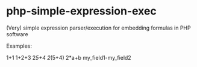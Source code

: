# php-simple-expression-exec

(Very) simple expression parser/execution for embedding formulas in PHP software

Examples: 

1+1
1+2+3
2*5+4
2*(5+4)
2*a+b
my_field1-my_field2

